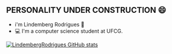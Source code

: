 ## PERSONALITY UNDER CONSTRUCTION 😄

* i'm Lindemberg Rodrigues 🧔
* 💻 I'm a computer science student at UFCG.

[![LindembergRodrigues GitHub stats](https://github-readme-stats.vercel.app/api?username=LindembergRodrigues)](https://github.com/LindembergRodrigues/github-readme-stats)

